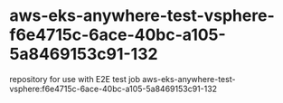 # aws-eks-anywhere-test-vsphere-f6e4715c-6ace-40bc-a105-5a8469153c91-132
repository for use with E2E test job aws-eks-anywhere-test-vsphere:f6e4715c-6ace-40bc-a105-5a8469153c91-132
